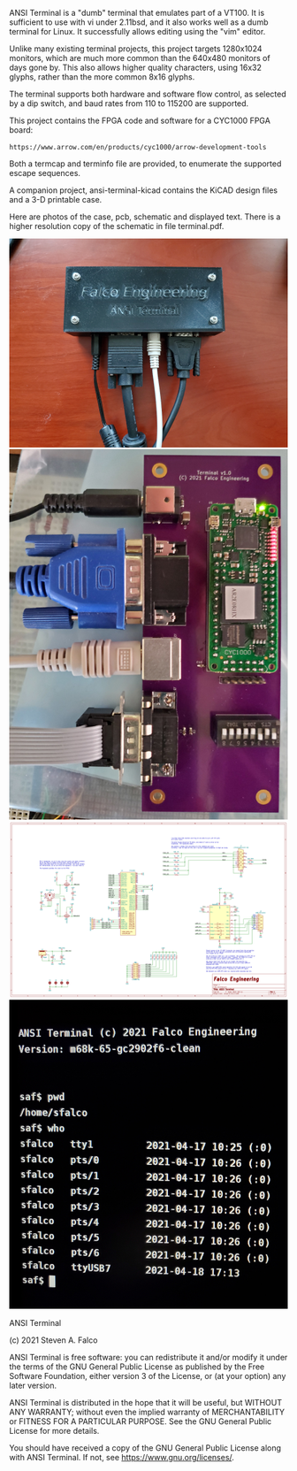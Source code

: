 ANSI Terminal is a "dumb" terminal that emulates part of a VT100.  It is sufficient to use with vi under 2.11bsd, and it also works well as a dumb terminal for Linux.  It successfully allows editing using the "vim" editor.

Unlike many existing terminal projects, this project targets 1280x1024 monitors, which are much more common than the 640x480 monitors of days gone by.  This also allows higher quality characters, using 16x32 glyphs, rather than the more common 8x16 glyphs.

The terminal supports both hardware and software flow control, as selected by a dip switch, and baud rates from 110 to 115200 are supported.

This project contains the FPGA code and software for a CYC1000 FPGA board:

	https://www.arrow.com/en/products/cyc1000/arrow-development-tools

Both a termcap and terminfo file are provided, to enumerate the supported
escape sequences.

A companion project, ansi-terminal-kicad contains the KiCAD design files and a 3-D printable case.

Here are photos of the case, pcb, schematic and displayed text.  There is a higher resolution copy of the schematic in file terminal.pdf.

<img src="screenshots/hardware.jpg" >

<img src="screenshots/pcb.jpg" >

<img src="screenshots/schematic.png" >

<img src="screenshots/display.jpg" >

ANSI Terminal

(c) 2021 Steven A. Falco

ANSI Terminal is free software: you can redistribute it and/or modify
it under the terms of the GNU General Public License as published by
the Free Software Foundation, either version 3 of the License, or
(at your option) any later version.

ANSI Terminal is distributed in the hope that it will be useful,
but WITHOUT ANY WARRANTY; without even the implied warranty of
MERCHANTABILITY or FITNESS FOR A PARTICULAR PURPOSE.  See the
GNU General Public License for more details.

You should have received a copy of the GNU General Public License
along with ANSI Terminal.  If not, see <https://www.gnu.org/licenses/>.

